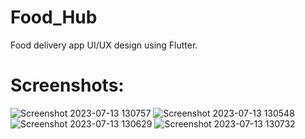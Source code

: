# Food_Hub
Food delivery app UI/UX design using Flutter.
# Screenshots: 
![Screenshot 2023-07-13 130757](https://github.com/19082002/Food_Hub/assets/76838248/a468fb1a-1b59-4b72-beca-6f7593e45001)
![Screenshot 2023-07-13 130548](https://github.com/19082002/Food_Hub/assets/76838248/609d8579-e38b-4cce-bdda-13d07e6f8bc1)
![Screenshot 2023-07-13 130629](https://github.com/19082002/Food_Hub/assets/76838248/a8df6233-277c-4e42-92d0-656d44740c89)
![Screenshot 2023-07-13 130732](https://github.com/19082002/Food_Hub/assets/76838248/2644fadf-6641-4f7d-bebf-72276ae594be)




